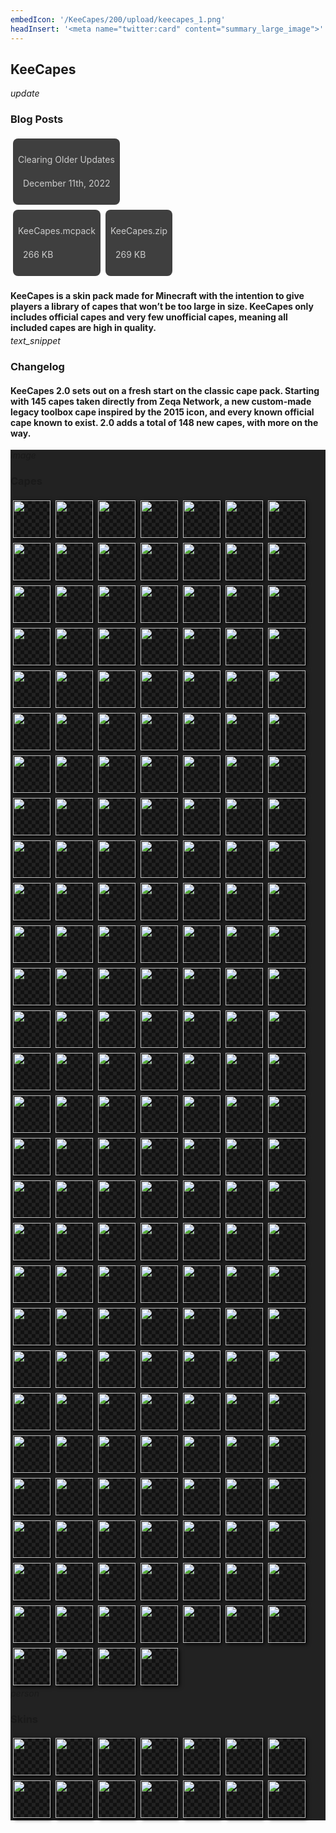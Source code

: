 ```yaml
---
embedIcon: '/KeeCapes/200/upload/keecapes_1.png'
headInsert: '<meta name="twitter:card" content="summary_large_image">'
---
```

## KeeCapes
<div class="changelog-container closeable" style="background: transparent;padding: 0;"><div><i class="material-icons">update</i><h3>Blog Posts</h3><i class="material-icons"></i></div><div style="display: inherit;"><div class="home-content-container"><a class="home-content-container" style="border-radius:8px;background: #222d;padding:8px;color:#ccc;display:inline-block;margin:4px;line-height: 24px;text-decoration: none;" href="/updates/keecapes-clearing-older-updates-dec1122"><p class="dreamsdb infotitle">Clearing Older Updates</p><p class="dreamsdb infostats" style="margin-left:8px">December 11th, 2022</p></a></div></div></div><div class="home-content-container"><a class="home-content-container" style="border-radius:8px;background: #222d;padding:8px;color:#ccc;display:inline-block;margin:4px;line-height: 24px;text-decoration: none;" href="./upload/KeeCapes.mcpack"><p class="dreamsdb infotitle">KeeCapes.mcpack</p><p class="dreamsdb infostats" style="margin-left:8px">266 KB</p></a><a class="home-content-container" style="border-radius:8px;background: #222d;padding:8px;color:#ccc;display:inline-block;margin:4px;line-height: 24px;text-decoration: none;" href="./upload/KeeCapes.zip"><p class="dreamsdb infotitle">KeeCapes.zip</p><p class="dreamsdb infostats" style="margin-left:8px">269 KB</p></a></div><div class="changelog-container"><h4 style="margin-bottom: 4px;">KeeCapes is a skin pack made for Minecraft with the intention to give players a library of capes that won’t be too large in size. KeeCapes only includes official capes and very few unofficial capes, meaning all included capes are high in quality.</h4><i class="material-icons">text_snippet</i><h3 id="changelog">Changelog</h3><h4>KeeCapes 2.0 sets out on a fresh start on the classic cape pack. Starting with 145 capes taken directly from Zeqa Network, a new custom-made legacy toolbox cape inspired by the 2015 icon, and every known official cape known to exist. 2.0 adds a total of 148 new capes, with more on the way.</h4><style>.home-content-container img.keecapes-cape {max-height:192px;display:inline-block;width:60px;image-rendering:pixelated;max-width:100%;margin:4px;background-size:12px!important;background-position:center;background:url('data:image/png;base64,iVBORw0KGgoAAAANSUhEUgAAAAIAAAACCAIAAAD91JpzAAAAAXNSR0IArs4c6QAAAARnQU1BAACxjwv8YQUAAAAJcEhZcwAADsMAAA7DAcdvqGQAAAARSURBVBhXYxQEAyYgfv/+PQAK8gNqwmON5wAAAABJRU5ErkJggg==');box-shadow:#000 2px 2px 6px 0}</style><div class="changelog-container closeable" style="background:#222"><div><i class="material-icons">image</i><h3 id="education-edition-panoramas">Capes</h3><i class="material-icons"></i></div><div class="home-content-container" style="display: inherit;"><img src="./upload/keecapes_2.png" class="keecapes-cape"><img src="./upload/keecapes_3.png" class="keecapes-cape"><img src="./upload/keecapes_4.png" class="keecapes-cape"><img src="./upload/keecapes_5.png" class="keecapes-cape"><img src="./upload/keecapes_6.png" class="keecapes-cape"><img src="./upload/keecapes_7.png" class="keecapes-cape"><img src="./upload/keecapes_8.png" class="keecapes-cape"><img src="./upload/keecapes_9.png" class="keecapes-cape"><img src="./upload/keecapes_10.png" class="keecapes-cape"><img src="./upload/keecapes_11.png" class="keecapes-cape"><img src="./upload/keecapes_12.png" class="keecapes-cape"><img src="./upload/keecapes_13.png" class="keecapes-cape"><img src="./upload/keecapes_14.png" class="keecapes-cape"><img src="./upload/keecapes_15.png" class="keecapes-cape"><img src="./upload/keecapes_16.png" class="keecapes-cape"><img src="./upload/keecapes_17.png" class="keecapes-cape"><img src="./upload/keecapes_18.png" class="keecapes-cape"><img src="./upload/keecapes_19.png" class="keecapes-cape"><img src="./upload/keecapes_20.png" class="keecapes-cape"><img src="./upload/keecapes_21.png" class="keecapes-cape"><img src="./upload/keecapes_22.png" class="keecapes-cape"><img src="./upload/keecapes_23.png" class="keecapes-cape"><img src="./upload/keecapes_24.png" class="keecapes-cape"><img src="./upload/keecapes_25.png" class="keecapes-cape"><img src="./upload/keecapes_26.png" class="keecapes-cape"><img src="./upload/keecapes_27.png" class="keecapes-cape"><img src="./upload/keecapes_28.png" class="keecapes-cape"><img src="./upload/keecapes_29.png" class="keecapes-cape"><img src="./upload/keecapes_30.png" class="keecapes-cape"><img src="./upload/keecapes_31.png" class="keecapes-cape"><img src="./upload/keecapes_32.png" class="keecapes-cape"><img src="./upload/keecapes_33.png" class="keecapes-cape"><img src="./upload/keecapes_34.png" class="keecapes-cape"><img src="./upload/keecapes_35.png" class="keecapes-cape"><img src="./upload/keecapes_36.png" class="keecapes-cape"><img src="./upload/keecapes_37.png" class="keecapes-cape"><img src="./upload/keecapes_38.png" class="keecapes-cape"><img src="./upload/keecapes_39.png" class="keecapes-cape"><img src="./upload/keecapes_40.png" class="keecapes-cape"><img src="./upload/keecapes_41.png" class="keecapes-cape"><img src="./upload/keecapes_42.png" class="keecapes-cape"><img src="./upload/keecapes_43.png" class="keecapes-cape"><img src="./upload/keecapes_44.png" class="keecapes-cape"><img src="./upload/keecapes_45.png" class="keecapes-cape"><img src="./upload/keecapes_46.png" class="keecapes-cape"><img src="./upload/keecapes_47.png" class="keecapes-cape"><img src="./upload/keecapes_48.png" class="keecapes-cape"><img src="./upload/keecapes_49.png" class="keecapes-cape"><img src="./upload/keecapes_50.png" class="keecapes-cape"><img src="./upload/keecapes_51.png" class="keecapes-cape"><img src="./upload/keecapes_52.png" class="keecapes-cape"><img src="./upload/keecapes_53.png" class="keecapes-cape"><img src="./upload/keecapes_54.png" class="keecapes-cape"><img src="./upload/keecapes_55.png" class="keecapes-cape"><img src="./upload/keecapes_56.png" class="keecapes-cape"><img src="./upload/keecapes_57.png" class="keecapes-cape"><img src="./upload/keecapes_58.png" class="keecapes-cape"><img src="./upload/keecapes_59.png" class="keecapes-cape"><img src="./upload/keecapes_60.png" class="keecapes-cape"><img src="./upload/keecapes_61.png" class="keecapes-cape"><img src="./upload/keecapes_62.png" class="keecapes-cape"><img src="./upload/keecapes_63.png" class="keecapes-cape"><img src="./upload/keecapes_64.png" class="keecapes-cape"><img src="./upload/keecapes_65.png" class="keecapes-cape"><img src="./upload/keecapes_66.png" class="keecapes-cape"><img src="./upload/keecapes_67.png" class="keecapes-cape"><img src="./upload/keecapes_68.png" class="keecapes-cape"><img src="./upload/keecapes_69.png" class="keecapes-cape"><img src="./upload/keecapes_70.png" class="keecapes-cape"><img src="./upload/keecapes_71.png" class="keecapes-cape"><img src="./upload/keecapes_72.png" class="keecapes-cape"><img src="./upload/keecapes_73.png" class="keecapes-cape"><img src="./upload/keecapes_74.png" class="keecapes-cape"><img src="./upload/keecapes_75.png" class="keecapes-cape"><img src="./upload/keecapes_76.png" class="keecapes-cape"><img src="./upload/keecapes_77.png" class="keecapes-cape"><img src="./upload/keecapes_78.png" class="keecapes-cape"><img src="./upload/keecapes_79.png" class="keecapes-cape"><img src="./upload/keecapes_80.png" class="keecapes-cape"><img src="./upload/keecapes_81.png" class="keecapes-cape"><img src="./upload/keecapes_82.png" class="keecapes-cape"><img src="./upload/keecapes_83.png" class="keecapes-cape"><img src="./upload/keecapes_84.png" class="keecapes-cape"><img src="./upload/keecapes_85.png" class="keecapes-cape"><img src="./upload/keecapes_86.png" class="keecapes-cape"><img src="./upload/keecapes_87.png" class="keecapes-cape"><img src="./upload/keecapes_88.png" class="keecapes-cape"><img src="./upload/keecapes_89.png" class="keecapes-cape"><img src="./upload/keecapes_90.png" class="keecapes-cape"><img src="./upload/keecapes_91.png" class="keecapes-cape"><img src="./upload/keecapes_92.png" class="keecapes-cape"><img src="./upload/keecapes_93.png" class="keecapes-cape"><img src="./upload/keecapes_94.png" class="keecapes-cape"><img src="./upload/keecapes_95.png" class="keecapes-cape"><img src="./upload/keecapes_96.png" class="keecapes-cape"><img src="./upload/keecapes_97.png" class="keecapes-cape"><img src="./upload/keecapes_98.png" class="keecapes-cape"><img src="./upload/keecapes_99.png" class="keecapes-cape"><img src="./upload/keecapes_100.png" class="keecapes-cape"><img src="./upload/keecapes_101.png" class="keecapes-cape"><img src="./upload/keecapes_102.png" class="keecapes-cape"><img src="./upload/keecapes_103.png" class="keecapes-cape"><img src="./upload/keecapes_104.png" class="keecapes-cape"><img src="./upload/keecapes_105.png" class="keecapes-cape"><img src="./upload/keecapes_106.png" class="keecapes-cape"><img src="./upload/keecapes_107.png" class="keecapes-cape"><img src="./upload/keecapes_108.png" class="keecapes-cape"><img src="./upload/keecapes_109.png" class="keecapes-cape"><img src="./upload/keecapes_110.png" class="keecapes-cape"><img src="./upload/keecapes_111.png" class="keecapes-cape"><img src="./upload/keecapes_112.png" class="keecapes-cape"><img src="./upload/keecapes_113.png" class="keecapes-cape"><img src="./upload/keecapes_114.png" class="keecapes-cape"><img src="./upload/keecapes_115.png" class="keecapes-cape"><img src="./upload/keecapes_116.png" class="keecapes-cape"><img src="./upload/keecapes_117.png" class="keecapes-cape"><img src="./upload/keecapes_118.png" class="keecapes-cape"><img src="./upload/keecapes_119.png" class="keecapes-cape"><img src="./upload/keecapes_120.png" class="keecapes-cape"><img src="./upload/keecapes_121.png" class="keecapes-cape"><img src="./upload/keecapes_122.png" class="keecapes-cape"><img src="./upload/keecapes_123.png" class="keecapes-cape"><img src="./upload/keecapes_124.png" class="keecapes-cape"><img src="./upload/keecapes_125.png" class="keecapes-cape"><img src="./upload/keecapes_126.png" class="keecapes-cape"><img src="./upload/keecapes_127.png" class="keecapes-cape"><img src="./upload/keecapes_128.png" class="keecapes-cape"><img src="./upload/keecapes_129.png" class="keecapes-cape"><img src="./upload/keecapes_130.png" class="keecapes-cape"><img src="./upload/keecapes_131.png" class="keecapes-cape"><img src="./upload/keecapes_132.png" class="keecapes-cape"><img src="./upload/keecapes_133.png" class="keecapes-cape"><img src="./upload/keecapes_134.png" class="keecapes-cape"><img src="./upload/keecapes_135.png" class="keecapes-cape"><img src="./upload/keecapes_136.png" class="keecapes-cape"><img src="./upload/keecapes_137.png" class="keecapes-cape"><img src="./upload/keecapes_138.png" class="keecapes-cape"><img src="./upload/keecapes_139.png" class="keecapes-cape"><img src="./upload/keecapes_140.png" class="keecapes-cape"><img src="./upload/keecapes_141.png" class="keecapes-cape"><img src="./upload/keecapes_142.png" class="keecapes-cape"><img src="./upload/keecapes_143.png" class="keecapes-cape"><img src="./upload/keecapes_144.png" class="keecapes-cape"><img src="./upload/keecapes_145.png" class="keecapes-cape"><img src="./upload/keecapes_146.png" class="keecapes-cape"><img src="./upload/keecapes_147.png" class="keecapes-cape"><img src="./upload/keecapes_148.png" class="keecapes-cape"><img src="./upload/keecapes_149.png" class="keecapes-cape"><img src="./upload/keecapes_150.png" class="keecapes-cape"><img src="./upload/keecapes_151.png" class="keecapes-cape"><img src="./upload/keecapes_152.png" class="keecapes-cape"><img src="./upload/keecapes_153.png" class="keecapes-cape"><img src="./upload/keecapes_154.png" class="keecapes-cape"><img src="./upload/keecapes_155.png" class="keecapes-cape"><img src="./upload/keecapes_156.png" class="keecapes-cape"><img src="./upload/keecapes_157.png" class="keecapes-cape"><img src="./upload/keecapes_158.png" class="keecapes-cape"><img src="./upload/keecapes_159.png" class="keecapes-cape"><img src="./upload/keecapes_160.png" class="keecapes-cape"><img src="./upload/keecapes_161.png" class="keecapes-cape"><img src="./upload/keecapes_162.png" class="keecapes-cape"><img src="./upload/keecapes_163.png" class="keecapes-cape"><img src="./upload/keecapes_164.png" class="keecapes-cape"><img src="./upload/keecapes_165.png" class="keecapes-cape"><img src="./upload/keecapes_166.png" class="keecapes-cape"><img src="./upload/keecapes_167.png" class="keecapes-cape"><img src="./upload/keecapes_168.png" class="keecapes-cape"><img src="./upload/keecapes_169.png" class="keecapes-cape"><img src="./upload/keecapes_170.png" class="keecapes-cape"><img src="./upload/keecapes_171.png" class="keecapes-cape"><img src="./upload/keecapes_172.png" class="keecapes-cape"><img src="./upload/keecapes_173.png" class="keecapes-cape"><img src="./upload/keecapes_174.png" class="keecapes-cape"><img src="./upload/keecapes_175.png" class="keecapes-cape"><img src="./upload/keecapes_176.png" class="keecapes-cape"><img src="./upload/keecapes_177.png" class="keecapes-cape"><img src="./upload/keecapes_178.png" class="keecapes-cape"><img src="./upload/keecapes_179.png" class="keecapes-cape"><img src="./upload/keecapes_180.png" class="keecapes-cape"><img src="./upload/keecapes_181.png" class="keecapes-cape"><img src="./upload/keecapes_182.png" class="keecapes-cape"><img src="./upload/keecapes_183.png" class="keecapes-cape"><img src="./upload/keecapes_184.png" class="keecapes-cape"><img src="./upload/keecapes_185.png" class="keecapes-cape"><img src="./upload/keecapes_186.png" class="keecapes-cape"><img src="./upload/keecapes_187.png" class="keecapes-cape"><img src="./upload/keecapes_188.png" class="keecapes-cape"><img src="./upload/keecapes_189.png" class="keecapes-cape"><img src="./upload/keecapes_190.png" class="keecapes-cape"><img src="./upload/keecapes_191.png" class="keecapes-cape"><img src="./upload/keecapes_192.png" class="keecapes-cape"><img src="./upload/keecapes_193.png" class="keecapes-cape"><img src="./upload/keecapes_194.png" class="keecapes-cape"></div></div><div class="changelog-container closeable" style="background:#222"><div><i class="material-icons">person</i><h3 id="education-edition-panoramas">Skins</h3><i class="material-icons"></i></div><div class="home-content-container" style="display: inherit;"><img src="./upload/keecapes_195.png" class="keecapes-cape"><img src="./upload/keecapes_196.png" class="keecapes-cape"><img src="./upload/keecapes_197.png" class="keecapes-cape"><img src="./upload/keecapes_198.png" class="keecapes-cape"><img src="./upload/keecapes_199.png" class="keecapes-cape"><img src="./upload/keecapes_200.png" class="keecapes-cape"><img src="./upload/keecapes_201.png" class="keecapes-cape"><img src="./upload/keecapes_202.png" class="keecapes-cape"><img src="./upload/keecapes_203.png" class="keecapes-cape"><img src="./upload/keecapes_204.png" class="keecapes-cape"><img src="./upload/keecapes_205.png" class="keecapes-cape"><img src="./upload/keecapes_206.png" class="keecapes-cape"><img src="./upload/keecapes_207.png" class="keecapes-cape"><img src="./upload/keecapes_208.png" class="keecapes-cape"></div></div></div>
